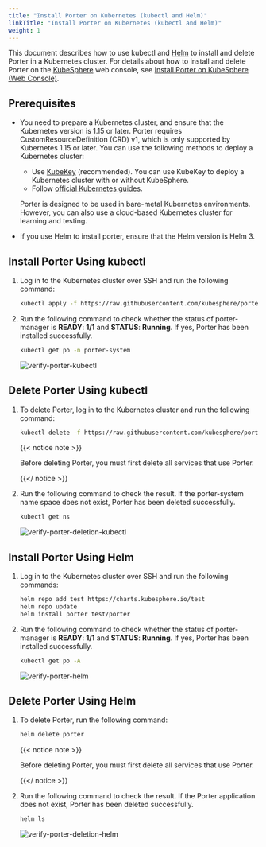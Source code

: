 ```yaml
---
title: "Install Porter on Kubernetes (kubectl and Helm)"
linkTitle: "Install Porter on Kubernetes (kubectl and Helm)"
weight: 1
---
```


This document describes how to use kubectl and [Helm](https://helm.sh/) to install and delete Porter in a Kubernetes cluster. For details about how to install and delete Porter on the [KubeSphere](https://kubesphere.io/docs/installing-on-linux/introduction/multioverview/#step-3-create-a-cluster) web console, see [Install Porter on KubeSphere (Web Console)](/docs/getting-started/installation/install-porter-on-kubesphere/).

## Prerequisites

* You need to prepare a Kubernetes cluster, and ensure that the Kubernetes version is 1.15 or later. Porter requires CustomResourceDefinition (CRD) v1, which is only supported by Kubernetes 1.15 or later. You can use the following methods to deploy a Kubernetes cluster:

  * Use [KubeKey](https://kubesphere.io/docs/installing-on-linux/) (recommended). You can use KubeKey to deploy a Kubernetes cluster with or without KubeSphere.
  * Follow [official Kubernetes guides](https://kubernetes.io/docs/home/).

  Porter is designed to be used in bare-metal Kubernetes environments. However, you can also use a cloud-based Kubernetes cluster for learning and testing.

* If you use Helm to install porter, ensure that the Helm version is Helm 3.

## Install Porter Using kubectl

1. Log in to the Kubernetes cluster over SSH and run the following command:

   ```bash
   kubectl apply -f https://raw.githubusercontent.com/kubesphere/porter/master/deploy/porter.yaml
   ```
   
2. Run the following command to check whether the status of porter-manager is **READY**: **1/1** and **STATUS**: **Running**. If yes, Porter has been installed successfully.

   ```bash
   kubectl get po -n porter-system
   ```

   ![verify-porter-kubectl](/images/docs/getting-started/installation/install-porter-on-kubernetes/verify-porter-kubectl.jpg)

## Delete Porter Using kubectl

1. To delete Porter, log in to the Kubernetes cluster and run the following command:

   ```bash
   kubectl delete -f https://raw.githubusercontent.com/kubesphere/porter/master/deploy/porter.yaml
   ```

   {{< notice note >}}

   Before deleting Porter, you must first delete all services that use Porter.

   {{</ notice >}}

2. Run the following command to check the result. If the porter-system name space does not exist, Porter has been deleted successfully.

   ```bash
   kubectl get ns
   ```
   
   ![verify-porter-deletion-kubectl](/images/docs/getting-started/installation/install-porter-on-kubernetes/verify-porter-deletion-kubectl.jpg)

## Install Porter Using Helm

1. Log in to the Kubernetes cluster over SSH and run the following commands:

   ```bash 
   helm repo add test https://charts.kubesphere.io/test
   helm repo update
   helm install porter test/porter
   ```

2. Run the following command to check whether the status of porter-manager is **READY**: **1/1** and **STATUS**: **Running**. If yes, Porter has been installed successfully.

   ```bash
   kubectl get po -A
   ```

   ![verify-porter-helm](/images/docs/getting-started/installation/install-porter-on-kubernetes/verify-porter-helm.jpg)

## Delete Porter Using Helm

1. To delete Porter, run the following command:

   ```bash
   helm delete porter
   ```

   {{< notice note >}}

   Before deleting Porter, you must first delete all services that use Porter.

   {{</ notice >}}

2. Run the following command to check the result. If the Porter application does not exist, Porter has been deleted successfully.

   ```bash
   helm ls
   ```

   ![verify-porter-deletion-helm](/images/docs/getting-started/installation/install-porter-on-kubernetes/verify-porter-deletion-helm.jpg)